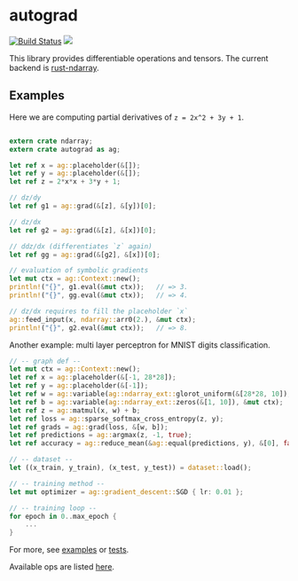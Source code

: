# autograd

[![Build Status](https://travis-ci.org/raskr/rust-autograd.svg?branch=master)](https://travis-ci.org/raskr/rust-autograd)
[![](http://meritbadge.herokuapp.com/autograd)](https://crates.io/crates/autograd)

This library provides differentiable operations and tensors.
The current backend is [rust-ndarray](https://github.com/bluss/rust-ndarray).

## Examples
Here we are computing partial derivatives of `z = 2x^2 + 3y + 1`.

```rust

extern crate ndarray;
extern crate autograd as ag;

let ref x = ag::placeholder(&[]);
let ref y = ag::placeholder(&[]);
let ref z = 2*x*x + 3*y + 1;

// dz/dy
let ref g1 = ag::grad(&[z], &[y])[0];

// dz/dx
let ref g2 = ag::grad(&[z], &[x])[0];

// ddz/dx (differentiates `z` again)
let ref gg = ag::grad(&[g2], &[x])[0];

// evaluation of symbolic gradients
let mut ctx = ag::Context::new();
println!("{}", g1.eval(&mut ctx));   // => 3.
println!("{}", gg.eval(&mut ctx));   // => 4.

// dz/dx requires to fill the placeholder `x`
ag::feed_input(x, ndarray::arr0(2.), &mut ctx);
println!("{}", g2.eval(&mut ctx));   // => 8.
```

Another example: multi layer perceptron for MNIST digits classification.

```rust
// -- graph def --
let mut ctx = ag::Context::new();
let ref x = ag::placeholder(&[-1, 28*28]);
let ref y = ag::placeholder(&[-1]);
let ref w = ag::variable(ag::ndarray_ext::glorot_uniform(&[28*28, 10]), &mut ctx);
let ref b = ag::variable(ag::ndarray_ext::zeros(&[1, 10]), &mut ctx);
let ref z = ag::matmul(x, w) + b;
let ref loss = ag::sparse_softmax_cross_entropy(z, y);
let ref grads = ag::grad(loss, &[w, b]);
let ref predictions = ag::argmax(z, -1, true);
let ref accuracy = ag::reduce_mean(&ag::equal(predictions, y), &[0], false);

// -- dataset --
let ((x_train, y_train), (x_test, y_test)) = dataset::load();

// -- training method --
let mut optimizer = ag::gradient_descent::SGD { lr: 0.01 };

// -- training loop --
for epoch in 0..max_epoch {
    ...
}

```
For more, see 
[examples](https://github.com/raskr/rust-autograd/tree/master/examples) or
[tests](https://github.com/raskr/rust-autograd/tree/master/tests). 

Available ops are listed [here](https://docs.rs/autograd/0.6.0/autograd/ops/index.html).

